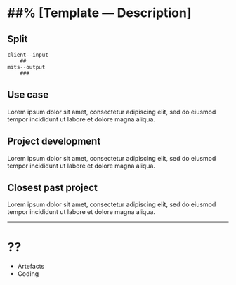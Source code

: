# ##% [Template — Description]

## Split
	client--input 
		##
	mits--output 
		###

## Use case
Lorem ipsum dolor sit amet, consectetur adipiscing elit, sed do eiusmod tempor incididunt ut labore et dolore magna aliqua.

## Project development
Lorem ipsum dolor sit amet, consectetur adipiscing elit, sed do eiusmod tempor incididunt ut labore et dolore magna aliqua.
	
## Closest past project
Lorem ipsum dolor sit amet, consectetur adipiscing elit, sed do eiusmod tempor incididunt ut labore et dolore magna aliqua.
	
---
# ??

- Artefacts
- Coding
